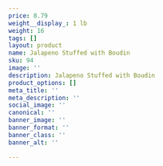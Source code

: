 ```yaml
---
price: 8.79
weight__display_: 1 lb
weight: 16
tags: []
layout: product
name: Jalapeno Stuffed with Boudin
sku: 94
image: ''
description: Jalapeno Stuffed with Boudin
product_options: []
meta_title: ''
meta_description: ''
social_image: ''
canonical: ''
banner_image: ''
banner_format: ''
banner_class: ''
banner_alt: ''

---
```

